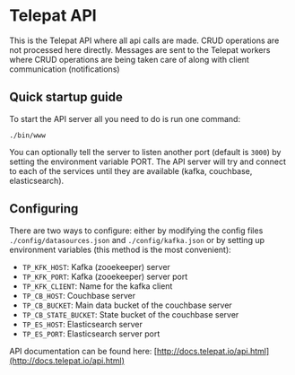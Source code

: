 # Telepat API

This is the Telepat API where all api calls are made. CRUD operations are not processed here directly. Messages are
sent to the Telepat workers where CRUD operations are being taken care of along with client communication (notifications)

## Quick startup guide

To start the API server all you need to do is run one command:

`./bin/www`

You can optionally tell the server to listen another port (default is `3000`) by setting the environment variable PORT.
The API server will try and connect to each of the services until they are available (kafka, couchbase, elasticsearch).

## Configuring

There are two ways to configure: either by modifying the config files `./config/datasources.json` and `./config/kafka.json`
or by setting up environment variables (this method is the most convenient):

* `TP_KFK_HOST`: Kafka (zooekeeper) server
* `TP_KFK_PORT`: Kafka (zooekeeper) server port
* `TP_KFK_CLIENT`: Name for the kafka client
* `TP_CB_HOST`: Couchbase server
* `TP_CB_BUCKET`: Main data bucket of the couchbase server
* `TP_CB_STATE_BUCKET`: State bucket of the couchbase server
* `TP_ES_HOST`: Elasticsearch server
* `TP_ES_PORT`: Elasticsearch server port

API documentation can be found here: [http://docs.telepat.io/api.html](http://docs.telepat.io/api.html)
